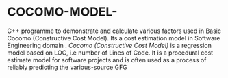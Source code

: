 # COCOMO-MODEL-
C++ programme to demonstrate and calculate various factors used in Basic Cocomo (Constructive Cost Model). Its a cost estimation model in Software Engineering  domain .
*Cocomo (Constructive Cost Model)* is a regression model based on LOC, i.e number of Lines of Code. It is a procedural cost estimate model for software projects and is often used as a process of reliably predicting the various-source GFG
